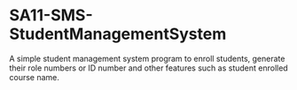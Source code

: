 # SA11-SMS-StudentManagementSystem
A simple student management system program to enroll students, generate their role numbers or ID number and other features such as student enrolled course name. 
